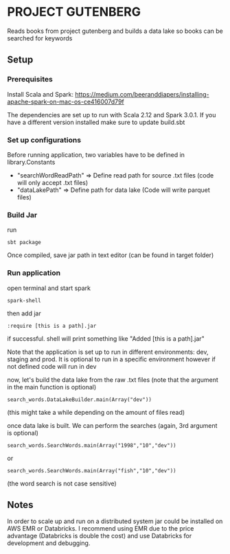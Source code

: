 # PROJECT GUTENBERG
Reads books from project gutenberg and builds a data lake so books can be searched for keywords

## Setup

### Prerequisites
Install Scala and Spark:
https://medium.com/beeranddiapers/installing-apache-spark-on-mac-os-ce416007d79f

The dependencies are set up to run with Scala 2.12 and Spark 3.0.1.
If you have a different version installed make sure to update build.sbt

### Set up configurations
Before running application, two variables have to be defined in library.Constants
* "searchWordReadPath" => Define read path for source .txt files (code will only accept .txt files)
* "dataLakePath" => Define path for data lake (Code will write parquet files)

### Build Jar
run
```shell script
sbt package
```

Once compiled, save jar path in text editor (can be found in target folder)

### Run application
open terminal and start spark
```shell script
spark-shell
```
then add jar
```shell script
:require [this is a path].jar
```
if successful. shell will print something like
"Added [this is a path].jar"

Note that the application is set up to run in different environments:
dev, staging and prod. It is optional to run in a specific environment 
however if not defined code will run in dev

now, let's build the data lake from the raw .txt files
(note that the argument in the main function is optional)
```shell script
search_words.DataLakeBuilder.main(Array("dev"))
```
(this might take a while depending on the amount of files read)

once data lake is built. We can perform the searches
(again, 3rd argument is optional)
```shell script
search_words.SearchWords.main(Array("1998","10","dev"))
```
or
```shell script
search_words.SearchWords.main(Array("fish","10","dev"))
```
(the word search is not case sensitive)

## Notes

In order to scale up and run on a distributed system jar could be installed on AWS EMR or Databricks. I recommend using EMR due to the price advantage (Databricks is double the cost) and use Databricks for development and debugging.
